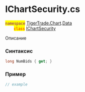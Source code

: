 
# IChartSecurity.cs
<mark style="color:purple;">`namespace`</mark> [TigerTrade.Chart](../../../../TigerTrade.Chart.md).[Data](../../../../TigerTrade.Chart/Data.md)  
&nbsp;&nbsp;&nbsp;&nbsp;&nbsp;&nbsp;&nbsp;<mark style="color:red;">`class`</mark> [IChartSecurity](../../IChartSecurity.cs.md)

Описание

### Синтаксис
```csharp
long NumBids { get; }
```
### Пример  
```csharp
// example
```

